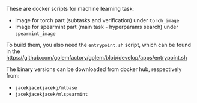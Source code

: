 These are docker scripts for machine learning task:
 - Image for torch part (subtasks and verification) under `torch_image`
 - Image for spearmint part (main task - hyperparams search) under `spearmint_image`
 
To build them, you also need the `entrypoint.sh` script, which can be found in the https://github.com/golemfactory/golem/blob/develop/apps/entrypoint.sh

The binary versions can be downloaded from docker hub, respectively from:
  - `jacekjacekjacekg/mlbase`
  - `jacekjacekjacek/mlspearmint`
